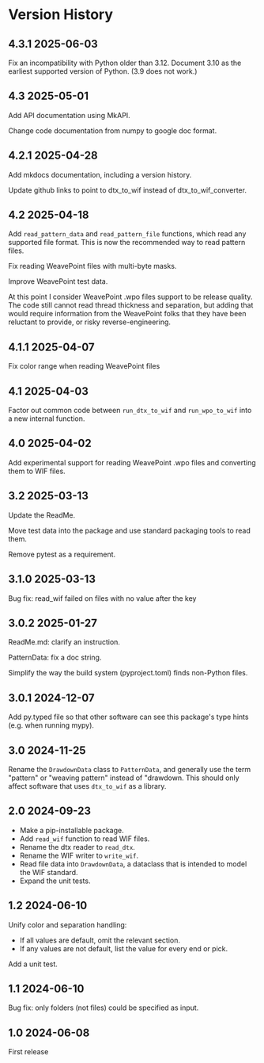 # Version History

## 4.3.1 2025-06-03

Fix an incompatibility with Python older than 3.12.
Document 3.10 as the earliest supported version of Python. (3.9 does not work.)

## 4.3 2025-05-01

Add API documentation using MkAPI.

Change code documentation from numpy to google doc format.

## 4.2.1 2025-04-28

Add mkdocs documentation, including a version history.

Update github links to point to dtx_to_wif instead of dtx_to_wif_converter.

## 4.2 2025-04-18

Add `read_pattern_data` and `read_pattern_file` functions, which read any supported file format.
This is now the recommended way to read pattern files.

Fix reading WeavePoint files with multi-byte masks.

Improve WeavePoint test data.

At this point I consider WeavePoint .wpo files support to be release quality.
The code still cannot read thread thickness and separation, but adding that would require information from the WeavePoint folks that they have been reluctant to provide, or risky reverse-engineering.

## 4.1.1 2025-04-07

Fix color range when reading WeavePoint files

## 4.1 2025-04-03

Factor out common code between `run_dtx_to_wif` and `run_wpo_to_wif` into a new internal function.

## 4.0 2025-04-02

Add experimental support for reading WeavePoint .wpo files and converting them to WIF files.

## 3.2 2025-03-13

Update the ReadMe.

Move test data into the package and use standard packaging tools to read them.

Remove pytest as a requirement.

## 3.1.0 2025-03-13

Bug fix: read_wif failed on files with no value after the key

## 3.0.2 2025-01-27

ReadMe.md: clarify an instruction.

PatternData: fix a doc string.

Simplify the way the build system (pyproject.toml) finds non-Python files.

## 3.0.1 2024-12-07

Add py.typed file so that other software can see this package's type hints (e.g. when running mypy).

## 3.0 2024-11-25

Rename the `DrawdownData` class to `PatternData`, and generally use the term "pattern" or "weaving pattern" instead of "drawdown.
This should only affect software that uses `dtx_to_wif` as a library.

## 2.0 2024-09-23

* Make a pip-installable package.
* Add `read_wif` function to read WIF files.
* Rename the dtx reader to `read_dtx`.
* Rename the WIF writer to `write_wif`.
* Read file data into `DrawdownData`, a dataclass that is intended to model the WIF standard.
* Expand the unit tests.

## 1.2 2024-06-10

Unify color and separation handling:

* If all values are default, omit the relevant section.
* If any values are not default, list the value for every end or pick.

Add a unit test.

## 1.1 2024-06-10

Bug fix: only folders (not files) could be specified as input.

## 1.0 2024-06-08

First release
